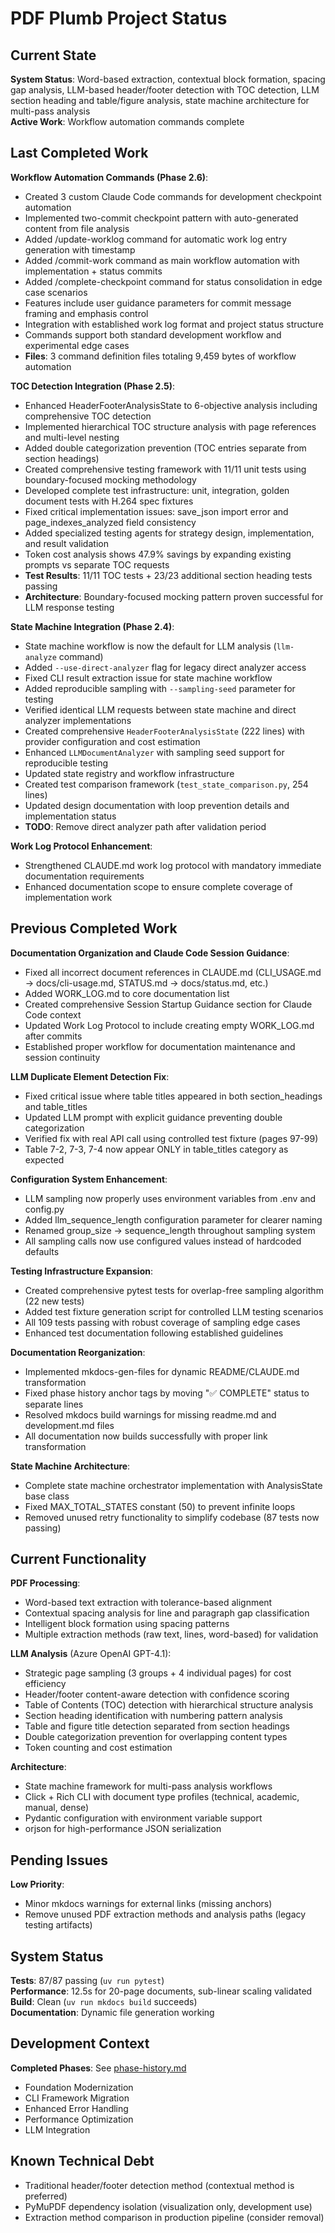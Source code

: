 # PDF Plumb Project Status

## Current State

**System Status**: Word-based extraction, contextual block formation, spacing gap analysis, LLM-based header/footer detection with TOC detection, LLM section heading and table/figure analysis, state machine architecture for multi-pass analysis  
**Active Work**: Workflow automation commands complete

## Last Completed Work

**Workflow Automation Commands (Phase 2.6)**:
- Created 3 custom Claude Code commands for development checkpoint automation
- Implemented two-commit checkpoint pattern with auto-generated content from file analysis
- Added /update-worklog command for automatic work log entry generation with timestamp
- Added /commit-work command as main workflow automation with implementation + status commits
- Added /complete-checkpoint command for status consolidation in edge case scenarios
- Features include user guidance parameters for commit message framing and emphasis control
- Integration with established work log format and project status structure
- Commands support both standard development workflow and experimental edge cases
- **Files**: 3 command definition files totaling 9,459 bytes of workflow automation

**TOC Detection Integration (Phase 2.5)**:
- Enhanced HeaderFooterAnalysisState to 6-objective analysis including comprehensive TOC detection
- Implemented hierarchical TOC structure analysis with page references and multi-level nesting
- Added double categorization prevention (TOC entries separate from section headings)
- Created comprehensive testing framework with 11/11 unit tests using boundary-focused mocking methodology
- Developed complete test infrastructure: unit, integration, golden document tests with H.264 spec fixtures
- Fixed critical implementation issues: save_json import error and page_indexes_analyzed field consistency
- Added specialized testing agents for strategy design, implementation, and result validation
- Token cost analysis shows 47.9% savings by expanding existing prompts vs separate TOC requests
- **Test Results**: 11/11 TOC tests + 23/23 additional section heading tests passing
- **Architecture**: Boundary-focused mocking pattern proven successful for LLM response testing

**State Machine Integration (Phase 2.4)**:
- State machine workflow is now the default for LLM analysis (`llm-analyze` command)
- Added `--use-direct-analyzer` flag for legacy direct analyzer access  
- Fixed CLI result extraction issue for state machine workflow
- Added reproducible sampling with `--sampling-seed` parameter for testing
- Verified identical LLM requests between state machine and direct analyzer implementations
- Created comprehensive `HeaderFooterAnalysisState` (222 lines) with provider configuration and cost estimation
- Enhanced `LLMDocumentAnalyzer` with sampling seed support for reproducible testing
- Updated state registry and workflow infrastructure
- Created test comparison framework (`test_state_comparison.py`, 254 lines)
- Updated design documentation with loop prevention details and implementation status
- **TODO**: Remove direct analyzer path after validation period

**Work Log Protocol Enhancement**:
- Strengthened CLAUDE.md work log protocol with mandatory immediate documentation requirements
- Enhanced documentation scope to ensure complete coverage of implementation work

## Previous Completed Work

**Documentation Organization and Claude Code Session Guidance**:
- Fixed all incorrect document references in CLAUDE.md (CLI_USAGE.md → docs/cli-usage.md, STATUS.md → docs/status.md, etc.)
- Added WORK_LOG.md to core documentation list
- Created comprehensive Session Startup Guidance section for Claude Code context
- Updated Work Log Protocol to include creating empty WORK_LOG.md after commits
- Established proper workflow for documentation maintenance and session continuity

**LLM Duplicate Element Detection Fix**:
- Fixed critical issue where table titles appeared in both section_headings and table_titles
- Updated LLM prompt with explicit guidance preventing double categorization
- Verified fix with real API call using controlled test fixture (pages 97-99)
- Table 7-2, 7-3, 7-4 now appear ONLY in table_titles category as expected

**Configuration System Enhancement**:
- LLM sampling now properly uses environment variables from .env and config.py
- Added llm_sequence_length configuration parameter for clearer naming
- Renamed group_size → sequence_length throughout sampling system
- All sampling calls now use configured values instead of hardcoded defaults

**Testing Infrastructure Expansion**:
- Created comprehensive pytest tests for overlap-free sampling algorithm (22 new tests)
- Added test fixture generation script for controlled LLM testing scenarios
- All 109 tests passing with robust coverage of sampling edge cases
- Enhanced test documentation following established guidelines

**Documentation Reorganization**:
- Implemented mkdocs-gen-files for dynamic README/CLAUDE.md transformation
- Fixed phase history anchor tags by moving "✅ COMPLETE" status to separate lines
- Resolved mkdocs build warnings for missing readme.md and development.md files
- All documentation now builds successfully with proper link transformation

**State Machine Architecture**:
- Complete state machine orchestrator implementation with AnalysisState base class
- Fixed MAX_TOTAL_STATES constant (50) to prevent infinite loops
- Removed unused retry functionality to simplify codebase (87 tests now passing)

## Current Functionality

**PDF Processing**:
- Word-based text extraction with tolerance-based alignment
- Contextual spacing analysis for line and paragraph gap classification
- Intelligent block formation using spacing patterns
- Multiple extraction methods (raw text, lines, word-based) for validation

**LLM Analysis** (Azure OpenAI GPT-4.1):
- Strategic page sampling (3 groups + 4 individual pages) for cost efficiency
- Header/footer content-aware detection with confidence scoring
- Table of Contents (TOC) detection with hierarchical structure analysis
- Section heading identification with numbering pattern analysis
- Table and figure title detection separated from section headings
- Double categorization prevention for overlapping content types
- Token counting and cost estimation

**Architecture**:
- State machine framework for multi-pass analysis workflows
- Click + Rich CLI with document type profiles (technical, academic, manual, dense)
- Pydantic configuration with environment variable support
- orjson for high-performance JSON serialization

## Pending Issues

**Low Priority**:
- Minor mkdocs warnings for external links (missing anchors)
- Remove unused PDF extraction methods and analysis paths (legacy testing artifacts)

## System Status

**Tests**: 87/87 passing (`uv run pytest`)  
**Performance**: 12.5s for 20-page documents, sub-linear scaling validated  
**Build**: Clean (`uv run mkdocs build` succeeds)  
**Documentation**: Dynamic file generation working

## Development Context

**Completed Phases**: See [phase-history.md](phase-history.md)
- Foundation Modernization
- CLI Framework Migration  
- Enhanced Error Handling
- Performance Optimization
- LLM Integration

## Known Technical Debt

- Traditional header/footer detection method (contextual method is preferred)
- PyMuPDF dependency isolation (visualization only, development use)
- Extraction method comparison in production pipeline (consider removal)